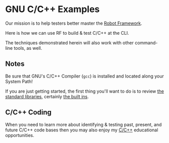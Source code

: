 # GNU C/C++ Examples
Our mission is to help testers better master the [Robot Framework](https://robotframework.org).

Here is how we can use RF to build & test C/C++ at the CLI.

The techniques demonstrated herein will also work with other command-line tools, as well.

## Notes
Be sure that GNU's C/C++ Compiler (`gcc`) is installed and located along your System Path!

If you are just getting started, the first thing you'll want to do is to review [the standard libraries](https://robotframework.org/robotframework/), certainly [the built ins](https://robotframework.org/robotframework/latest/libraries/BuiltIn.html).

## C/C++ Coding
When you need to learn more about identifying & testing past, present, and future C/C++ code bases then you may also enjoy my [C/C++]([https://github.com/Java-9000/Java-1000](https://www.udemy.com/course/gnu-cpp-1000/?referralCode=4499B8A33F74E9AAB54D)) educational opportunities.
